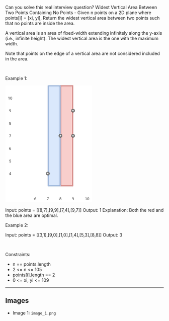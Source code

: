 Can you solve this real interview question? Widest Vertical Area Between Two Points Containing No Points - Given n points on a 2D plane where points[i] = [xi, yi], Return the widest vertical area between two points such that no points are inside the area.

A vertical area is an area of fixed-width extending infinitely along the y-axis (i.e., infinite height). The widest vertical area is the one with the maximum width.

Note that points on the edge of a vertical area are not considered included in the area.

 

Example 1:

![Example 1](./image_1.png)


Input: points = [[8,7],[9,9],[7,4],[9,7]]
Output: 1
Explanation: Both the red and the blue area are optimal.


Example 2:


Input: points = [[3,1],[9,0],[1,0],[1,4],[5,3],[8,8]]
Output: 3


 

Constraints:

 * n == points.length
 * 2 <= n <= 105
 * points[i].length == 2
 * 0 <= xi, yi <= 109

---

## Images

- Image 1: `image_1.png`
